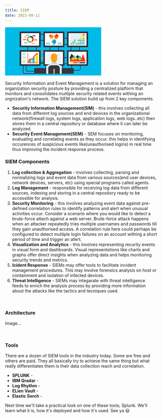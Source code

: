 ```yaml
---
title: SIEM
date: 2023-08-11
---
```

![](img/user.png)

Security Information and Event Management is a solution for managing an organization security posture by providing a centralized platform that monitors and consolidates multiple security related events withing an orgnization's network. The SIEM solution build up from 2 key components.  
- **Security Information Management(SIM)** - this involves collecting all data from different log sources and end devices in the organizational network(firewall logs, system logs, application logs, web logs..etc) then stores them in a central repository or database where it can later be analyzed.
- **Security Event Management(SEM)** - SEM focuses on monitoring, evaluating and correlating events as they occur. this helps in identifying occurences of suspicious events like(unauthorised logins) in real time thus improving the incident response process.


### SIEM Components
1. **Log collection & Aggregation** - involves collecting, parsing and normalizing logs and event data from various sources(end user devices, network devices, servers, etc) using special programs called agents.  
2. **Log Management** - responsible for receiving log data from different sources, indexing and storing in a central repository ready to be accessible for analysis.  
3. **Security Monitoring** - this involves analyzing event data against pre-defined correlation rules to identify patterns and alert when unusual activities occur. Consider a scenario where you would like to detect a brute-force attach against a web server. Brute-force attack happens when an attacker repeatedly tries multiple usernames and passwords till they gain unauthorised access. A correlation rule here could perhaps be configured to detect multiple login failures on an account withing a short period of time and trigger an allert.   
4. **Visualization and Analytics** - this involves representing recurity events in visual form and dashboards. Visual representstions like charts and graphs offer direct insights when analyzing data and helps monitoring security trends and metrics.   
5. **Icident Response** - SIEMs may offer tools to facilitate incident management procedures. This may involve forensics analysis on host or containment and isolation of infected devices.
6. **Threat Intelligence** - SIEMs may integarate with threat intelligence feeds to enrich the analysis process by providing more information about the attacks like the tactics and tecniques used.

<br>

### Architecture

Image...

<br>

### Tools
There are a dozen of SIEM tools in the industry today. Some are free and others are paid. They all basically try to achieve the same thing but what really differentiates them is their data collection reach and correlation.

- **SPLUNK** - 
- **IBM Qradar** -
- **Log Rhythm** -
- **ELien Vault** -
- **Elastic Serch** - 


Next time we'll take a practical look on one of these tools; Splunk. We'll learn what it is, how it's deployed and how it's used. See ya :smiley:
